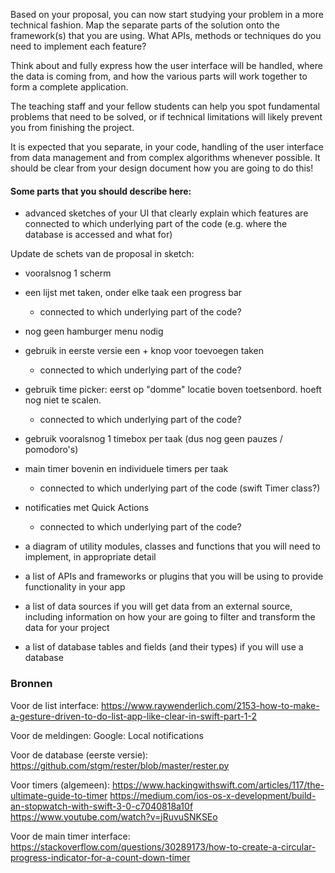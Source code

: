Based on your proposal, you can now start studying your problem in a more technical fashion. 
Map the separate parts of the solution onto the framework(s) that you are using. 
What APIs, methods or techniques do you need to implement each feature?

Think about and fully express how the user interface will be handled, 
where the data is coming from, 
and how the various parts will work together to form a complete application.

The teaching staff and your fellow students can help you spot fundamental problems that need to be solved, 
or if technical limitations will likely prevent you from finishing the project.

It is expected that you separate, in your code, handling of the user interface from data management 
and from complex algorithms whenever possible. 
It should be clear from your design document how you are going to do this!

#### Some parts that you should describe here:

- advanced sketches of your UI that clearly explain which features are connected to which underlying part of the code (e.g. where the database is accessed and what for)

Update de schets van de proposal in sketch: 
  - vooralsnog 1 scherm
  - een lijst met taken, onder elke taak een progress bar
    - connected to which underlying part of the code?
  - nog geen hamburger menu nodig
  - gebruik in eerste versie een + knop voor toevoegen taken
    - connected to which underlying part of the code?
  - gebruik time picker: eerst op "domme" locatie boven toetsenbord. hoeft nog niet te scalen.
    - connected to which underlying part of the code?
  - gebruik vooralsnog 1 timebox per taak (dus nog geen pauzes / pomodoro's)
  - main timer bovenin en individuele timers per taak
    - connected to which underlying part of the code (swift Timer class?)
  - notificaties met Quick Actions
    - connected to which underlying part of the code?

- a diagram of utility modules, classes and functions that you will need to implement, in appropriate detail

- a list of APIs and frameworks or plugins that you will be using to provide functionality in your app
- a list of data sources if you will get data from an external source, including information on how your are going to filter and transform the data for your project
- a list of database tables and fields (and their types) if you will use a database

### Bronnen
Voor de list interface:
https://www.raywenderlich.com/2153-how-to-make-a-gesture-driven-to-do-list-app-like-clear-in-swift-part-1-2

Voor de meldingen:
Google: Local notifications

Voor de database (eerste versie):
https://github.com/stgm/rester/blob/master/rester.py

Voor timers (algemeen):
https://www.hackingwithswift.com/articles/117/the-ultimate-guide-to-timer
https://medium.com/ios-os-x-development/build-an-stopwatch-with-swift-3-0-c7040818a10f
https://www.youtube.com/watch?v=jRuvuSNKSEo

Voor de main timer interface: 
https://stackoverflow.com/questions/30289173/how-to-create-a-circular-progress-indicator-for-a-count-down-timer

